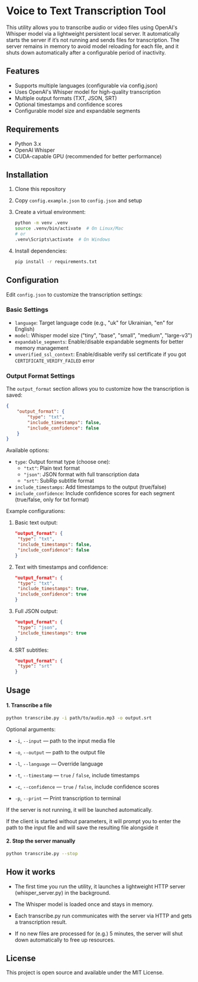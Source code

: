 # Voice to Text Transcription Tool

This utility allows you to transcribe audio or video files using OpenAI's Whisper model via a lightweight persistent local server. It automatically starts the server if it’s not running and sends files for transcription. The server remains in memory to avoid model reloading for each file, and it shuts down automatically after a configurable period of inactivity.

## Features

- Supports multiple languages (configurable via config.json)
- Uses OpenAI's Whisper model for high-quality transcription
- Multiple output formats (TXT, JSON, SRT)
- Optional timestamps and confidence scores
- Configurable model size and expandable segments

## Requirements

- Python 3.x
- OpenAI Whisper
- CUDA-capable GPU (recommended for better performance)

## Installation

1. Clone this repository

2. Copy `config.example.json` to `config.json` and setup

3. Create a virtual environment:
   
   ```bash
   python -m venv .venv
   source .venv/bin/activate  # On Linux/Mac
   # or
   .venv\Scripts\activate  # On Windows
   ```

4. Install dependencies:
   
   ```bash
   pip install -r requirements.txt
   ```

## Configuration

Edit `config.json` to customize the transcription settings:

### Basic Settings

- `language`: Target language code (e.g., "uk" for Ukrainian, "en" for English)
- `model`: Whisper model size ("tiny", "base", "small", "medium", "large-v3")
- `expandable_segments`: Enable/disable expandable segments for better memory management
- `unverified_ssl_context`: Enable/disable verify ssl certificate if you got `CERTIFICATE_VERIFY_FAILED` error

### Output Format Settings

The `output_format` section allows you to customize how the transcription is saved:

```json
{
    "output_format": {
        "type": "txt",
        "include_timestamps": false,
        "include_confidence": false
    }
}
```

Available options:

- `type`: Output format type (choose one):
  - `"txt"`: Plain text format
  - `"json"`: JSON format with full transcription data
  - `"srt"`: SubRip subtitle format
- `include_timestamps`: Add timestamps to the output (true/false)
- `include_confidence`: Include confidence scores for each segment (true/false, only for txt format)

Example configurations:

1. Basic text output:
   
   ```json
   "output_format": {
    "type": "txt",
    "include_timestamps": false,
    "include_confidence": false
   }
   ```

2. Text with timestamps and confidence:
   
   ```json
   "output_format": {
    "type": "txt",
    "include_timestamps": true,
    "include_confidence": true
   }
   ```

3. Full JSON output:
   
   ```json
   "output_format": {
    "type": "json",
    "include_timestamps": true
   }
   ```

4. SRT subtitles:
   
   ```json
   "output_format": {
    "type": "srt"
   }
   ```

## Usage

#### 1. Transcribe a file

```bash
python transcribe.py -i path/to/audio.mp3 -o output.srt
```

Optional arguments:

- `-i`, `--input` — path to the input media file

- `-o`, `--output` — path to the output file 

- `-l`, `--language` — Override language

- `-t`, `--timestamp` — `true` / `false`, include timestamps

- `-c`, `--confidence` — `true` / `false`, include confidence scores

- `-p`, `--print` — Print transcription to terminal

If the server is not running, it will be launched automatically.

If the client is started without parameters, it will prompt you to enter the path to the input file and will save the resulting file alongside it

#### 2. Stop the server manually

```bash
python transcribe.py --stop
```

## How it works

* The first time you run the utility, it launches a lightweight HTTP server (whisper_server.py) in the background.

* The Whisper model is loaded once and stays in memory.

* Each transcribe.py run communicates with the server via HTTP and gets a transcription result.

* If no new files are processed for (e.g.) 5 minutes, the server will shut down automatically to free up resources.

## License

This project is open source and available under the MIT License. 